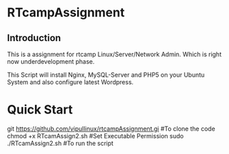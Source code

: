RTcampAssignment
==================

## Introduction

This is a assignment for rtcamp Linux/Server/Network Admin. Which is right now underdevelopment phase.

This Script will install Nginx, MySQL-Server and PHP5 on your Ubuntu System and also configure latest Wordpress. 


# Quick Start

git https://github.com/vipullinux/rtcampAssignment.gi		      #To clone the code 
chmod +x RTcamAssign2.sh                                              #Set Executable Permission
sudo ./RTcamAssign2.sh                                                #To run the script
